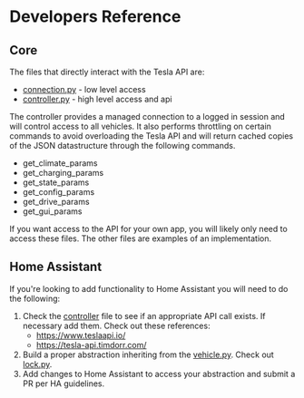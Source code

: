 # Developers Reference

## Core

The files that directly interact with the Tesla API are:
- [connection.py](teslajsonpy/connection.py) - low level access
- [controller.py](teslajsonpy/controller.py) - high level access and api

The controller provides a managed connection to a logged in session and will control access to all vehicles. It also performs throttling on certain commands to avoid overloading the Tesla API and will return cached copies of the JSON datastructure through the following commands.

- get_climate_params
- get_charging_params
- get_state_params
- get_config_params
- get_drive_params
- get_gui_params

If you want access to the API for your own app, you will likely only need to access these files.  The other files are examples of an implementation.

## Home Assistant
If you're looking to add functionality to Home Assistant you will need to do the following:
1. Check the [controller](teslajsonpy/controller.py) file to see if an appropriate API call exists. If necessary add them. Check out these references:
    - https://www.teslaapi.io/
    - https://tesla-api.timdorr.com/
2. Build a proper abstraction inheriting from the [vehicle.py](teslajsonpy/vehicle.py).  Check out [lock.py](teslajsonpy/lock.py).
3. Add changes to Home Assistant to access your abstraction and submit a PR per HA guidelines.
